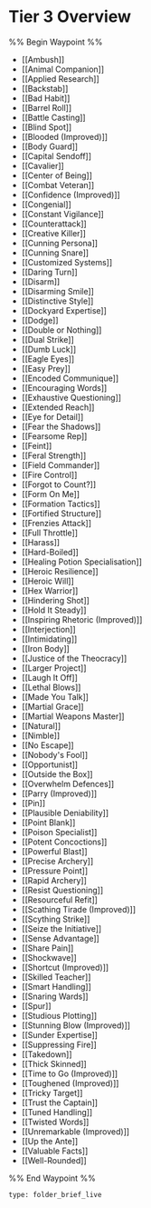 # Tier 3 Overview

%% Begin Waypoint %%
- [[Ambush]]
- [[Animal Companion]]
- [[Applied Research]]
- [[Backstab]]
- [[Bad Habit]]
- [[Barrel Roll]]
- [[Battle Casting]]
- [[Blind Spot]]
- [[Blooded (Improved)]]
- [[Body Guard]]
- [[Capital Sendoff]]
- [[Cavalier]]
- [[Center of Being]]
- [[Combat Veteran]]
- [[Confidence (Improved)]]
- [[Congenial]]
- [[Constant Vigilance]]
- [[Counterattack]]
- [[Creative Killer]]
- [[Cunning Persona]]
- [[Cunning Snare]]
- [[Customized Systems]]
- [[Daring Turn]]
- [[Disarm]]
- [[Disarming Smile]]
- [[Distinctive Style]]
- [[Dockyard Expertise]]
- [[Dodge]]
- [[Double or Nothing]]
- [[Dual Strike]]
- [[Dumb Luck]]
- [[Eagle Eyes]]
- [[Easy Prey]]
- [[Encoded Communique]]
- [[Encouraging Words]]
- [[Exhaustive Questioning]]
- [[Extended Reach]]
- [[Eye for Detail]]
- [[Fear the Shadows]]
- [[Fearsome Rep]]
- [[Feint]]
- [[Feral Strength]]
- [[Field Commander]]
- [[Fire Control]]
- [[Forgot to Count?]]
- [[Form On Me]]
- [[Formation Tactics]]
- [[Fortified Structure]]
- [[Frenzies Attack]]
- [[Full Throttle]]
- [[Harass]]
- [[Hard-Boiled]]
- [[Healing Potion Specialisation]]
- [[Heroic Resilience]]
- [[Heroic Will]]
- [[Hex Warrior]]
- [[Hindering Shot]]
- [[Hold It Steady]]
- [[Inspiring Rhetoric (Improved)]]
- [[Interjection]]
- [[Intimidating]]
- [[Iron Body]]
- [[Justice of the Theocracy]]
- [[Larger Project]]
- [[Laugh It Off]]
- [[Lethal Blows]]
- [[Made You Talk]]
- [[Martial Grace]]
- [[Martial Weapons Master]]
- [[Natural]]
- [[Nimble]]
- [[No Escape]]
- [[Nobody's Fool]]
- [[Opportunist]]
- [[Outside the Box]]
- [[Overwhelm Defences]]
- [[Parry (Improved)]]
- [[Pin]]
- [[Plausible Deniability]]
- [[Point Blank]]
- [[Poison Specialist]]
- [[Potent Concoctions]]
- [[Powerful Blast]]
- [[Precise Archery]]
- [[Pressure Point]]
- [[Rapid Archery]]
- [[Resist Questioning]]
- [[Resourceful Refit]]
- [[Scathing Tirade (Improved)]]
- [[Scything Strike]]
- [[Seize the Initiative]]
- [[Sense Advantage]]
- [[Share Pain]]
- [[Shockwave]]
- [[Shortcut (Improved)]]
- [[Skilled Teacher]]
- [[Smart Handling]]
- [[Snaring Wards]]
- [[Spur]]
- [[Studious Plotting]]
- [[Stunning Blow (Improved)]]
- [[Sunder Expertise]]
- [[Suppressing Fire]]
- [[Takedown]]
- [[Thick Skinned]]
- [[Time to Go (Improved)]]
- [[Toughened (Improved)]]
- [[Tricky Target]]
- [[Trust the Captain]]
- [[Tuned Handling]]
- [[Twisted Words]]
- [[Unremarkable (Improved)]]
- [[Up the Ante]]
- [[Valuable Facts]]
- [[Well-Rounded]]

%% End Waypoint %%

 
```ccard
type: folder_brief_live
```
 
